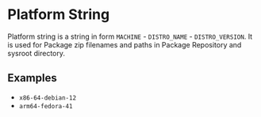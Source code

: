 
# Platform String

Platform string is a string in form `MACHINE` - `DISTRO_NAME` - `DISTRO_VERSION`. It is used for
Package zip filenames and paths in Package Repository and sysroot directory.

## Examples

- `x86-64-debian-12`
- `arm64-fedora-41`

